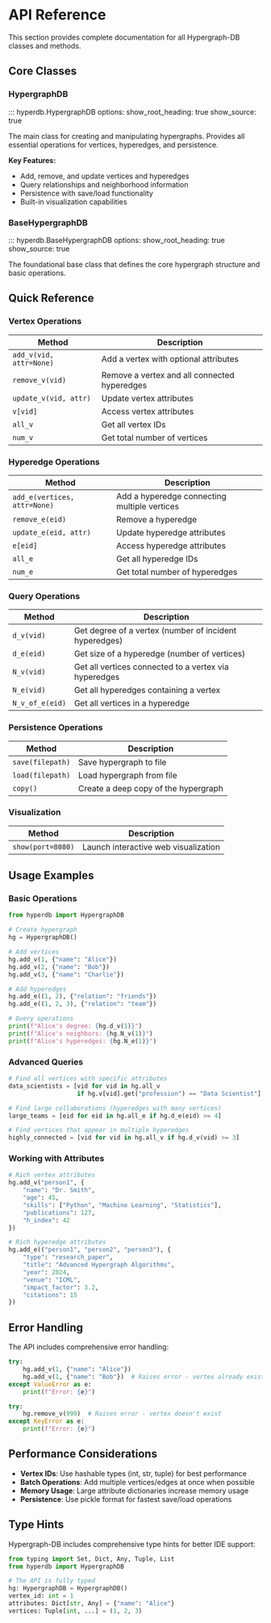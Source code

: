 # API Reference

This section provides complete documentation for all Hypergraph-DB classes and methods.

## Core Classes

### HypergraphDB
::: hyperdb.HypergraphDB
    options:
      show_root_heading: true
      show_source: true

The main class for creating and manipulating hypergraphs. Provides all essential operations for vertices, hyperedges, and persistence.

**Key Features:**
- Add, remove, and update vertices and hyperedges
- Query relationships and neighborhood information  
- Persistence with save/load functionality
- Built-in visualization capabilities

### BaseHypergraphDB
::: hyperdb.BaseHypergraphDB
    options:
      show_root_heading: true
      show_source: true

The foundational base class that defines the core hypergraph structure and basic operations.

## Quick Reference

### Vertex Operations

| Method | Description |
|--------|-------------|
| `add_v(vid, attr=None)` | Add a vertex with optional attributes |
| `remove_v(vid)` | Remove a vertex and all connected hyperedges |
| `update_v(vid, attr)` | Update vertex attributes |
| `v[vid]` | Access vertex attributes |
| `all_v` | Get all vertex IDs |
| `num_v` | Get total number of vertices |

### Hyperedge Operations

| Method | Description |
|--------|-------------|
| `add_e(vertices, attr=None)` | Add a hyperedge connecting multiple vertices |
| `remove_e(eid)` | Remove a hyperedge |
| `update_e(eid, attr)` | Update hyperedge attributes |
| `e[eid]` | Access hyperedge attributes |
| `all_e` | Get all hyperedge IDs |
| `num_e` | Get total number of hyperedges |

### Query Operations

| Method | Description |
|--------|-------------|
| `d_v(vid)` | Get degree of a vertex (number of incident hyperedges) |
| `d_e(eid)` | Get size of a hyperedge (number of vertices) |
| `N_v(vid)` | Get all vertices connected to a vertex via hyperedges |
| `N_e(vid)` | Get all hyperedges containing a vertex |
| `N_v_of_e(eid)` | Get all vertices in a hyperedge |

### Persistence Operations

| Method | Description |
|--------|-------------|
| `save(filepath)` | Save hypergraph to file |
| `load(filepath)` | Load hypergraph from file |
| `copy()` | Create a deep copy of the hypergraph |

### Visualization

| Method | Description |
|--------|-------------|
| `show(port=8080)` | Launch interactive web visualization |

## Usage Examples

### Basic Operations

```python
from hyperdb import HypergraphDB

# Create hypergraph
hg = HypergraphDB()

# Add vertices
hg.add_v(1, {"name": "Alice"})
hg.add_v(2, {"name": "Bob"})
hg.add_v(3, {"name": "Charlie"})

# Add hyperedges
hg.add_e((1, 2), {"relation": "friends"})
hg.add_e((1, 2, 3), {"relation": "team"})

# Query operations
print(f"Alice's degree: {hg.d_v(1)}")
print(f"Alice's neighbors: {hg.N_v(1)}")
print(f"Alice's hyperedges: {hg.N_e(1)}")
```

### Advanced Queries

```python
# Find all vertices with specific attributes
data_scientists = [vid for vid in hg.all_v 
                   if hg.v[vid].get("profession") == "Data Scientist"]

# Find large collaborations (hyperedges with many vertices)
large_teams = [eid for eid in hg.all_e if hg.d_e(eid) >= 4]

# Find vertices that appear in multiple hyperedges
highly_connected = [vid for vid in hg.all_v if hg.d_v(vid) >= 3]
```

### Working with Attributes

```python
# Rich vertex attributes
hg.add_v("person1", {
    "name": "Dr. Smith",
    "age": 45,
    "skills": ["Python", "Machine Learning", "Statistics"],
    "publications": 127,
    "h_index": 42
})

# Rich hyperedge attributes
hg.add_e(("person1", "person2", "person3"), {
    "type": "research_paper",
    "title": "Advanced Hypergraph Algorithms",
    "year": 2024,
    "venue": "ICML",
    "impact_factor": 3.2,
    "citations": 15
})
```

## Error Handling

The API includes comprehensive error handling:

```python
try:
    hg.add_v(1, {"name": "Alice"})
    hg.add_v(1, {"name": "Bob"})  # Raises error - vertex already exists
except ValueError as e:
    print(f"Error: {e}")

try:
    hg.remove_v(999)  # Raises error - vertex doesn't exist
except KeyError as e:
    print(f"Error: {e}")
```

## Performance Considerations

- **Vertex IDs**: Use hashable types (int, str, tuple) for best performance
- **Batch Operations**: Add multiple vertices/edges at once when possible
- **Memory Usage**: Large attribute dictionaries increase memory usage
- **Persistence**: Use pickle format for fastest save/load operations

## Type Hints

Hypergraph-DB includes comprehensive type hints for better IDE support:

```python
from typing import Set, Dict, Any, Tuple, List
from hyperdb import HypergraphDB

# The API is fully typed
hg: HypergraphDB = HypergraphDB()
vertex_id: int = 1
attributes: Dict[str, Any] = {"name": "Alice"}
vertices: Tuple[int, ...] = (1, 2, 3)
```
